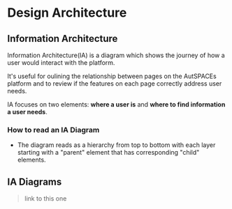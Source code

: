 # Design Architecture 

## Information Architecture

Information Architecture(IA) is a diagram which shows the journey of how a user would interact with the platform. 

It's useful for oulining the relationship between pages on the AutSPACEs platform and to review if the features on each page correctly address user needs. 

IA focuses on two elements: **where a user is** and **where to find information a user needs**. 

### How to read an IA Diagram
* The diagram reads as a hierarchy from top to bottom with each layer starting with a "parent" element that has corresponding "child" elements. 

## IA Diagrams
>link to this one 

